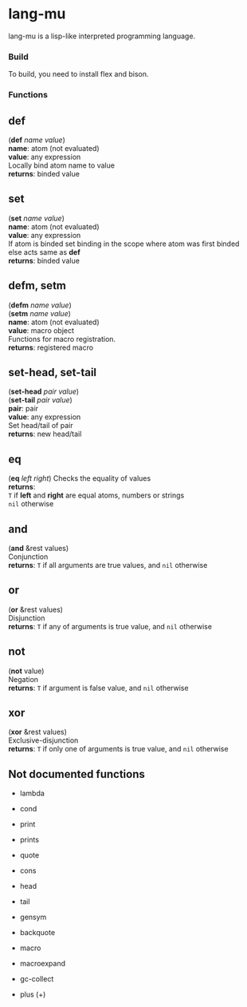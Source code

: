 # lang-mu
lang-mu is a lisp-like interpreted programming language.

### Build
To build, you need to install flex and bison.  

### Functions

def
---
(**def** *name* *value*)  
**name**: atom (not evaluated)  
**value**: any expression  
Locally bind atom name to value  
**returns**: binded value  

set
---
(**set** *name* *value*)  
**name**: atom (not evaluated)  
**value**: any expression  
If atom is binded set binding in the scope where atom was first binded  
else acts same as **def**  
**returns**: binded value  

defm, setm
----------
(**defm** *name* *value*)  
(**setm** *name* *value*)  
**name**: atom (not evaluated)  
**value**: macro object  
Functions for macro registration.  
**returns**: registered macro  

set-head, set-tail
------------------
(**set-head** *pair* *value*)  
(**set-tail** *pair* *value*)  
**pair**: pair  
**value**: any expression  
Set head/tail of pair  
**returns**: new head/tail

eq
--
(**eq** *left* *right*)
Checks the equality of values  
**returns**:  
`T` if **left** and **right** are equal atoms, numbers or strings  
`nil` otherwise

and
---
(**and** &rest values)  
Conjunction  
**returns**: `T` if all arguments are true values, and `nil` otherwise

or
---
(**or** &rest values)  
Disjunction  
**returns**: `T` if any of arguments is true value, and `nil` otherwise

not
---
(**not** value)  
Negation  
**returns**: `T` if argument is false value, and `nil` otherwise

xor
---
(**xor** &rest values)  
Exclusive-disjunction  
**returns**: `T` if only one of arguments is true value, and `nil` otherwise

Not documented functions
------------------------
* lambda
* cond
* print
* prints
* quote

* cons
* head
* tail

* gensym
* backquote
* macro
* macroexpand
* gc-collect

* plus (+)
